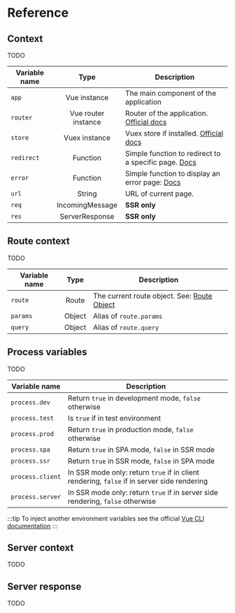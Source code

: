 # Reference

## Context

TODO

| Variable name |        Type         | Description                                                                              |
| ------------- | :-----------------: | ---------------------------------------------------------------------------------------- |
| `app`         |    Vue instance     | The main component of the application                                                    |
| `router`      | Vue router instance | Router of the application. [Official docs](https://router.vuejs.org/api)                 |
| `store`       |    Vuex instance    | Vuex store if installed. [Official docs](https://vuex.vuejs.org/api)                     |
| `redirect`    |      Function       | Simple function to redirect to a specific page. [Docs](/reference/helpers.html#redirect) |
| `error`       |      Function       | Simple function to display an error page: [Docs](/reference/helpers.html#throw-an-error) |
| `url`         |       String        | URL of current page.                                                                     |
| `req`         |   IncomingMessage   | **SSR only**                                                                             |
| `res`         |   ServerResponse    | **SSR only**                                                                             |

## Route context

TODO

| Variable name |  Type  | Description                                                                                      |
| ------------- | :----: | ------------------------------------------------------------------------------------------------ |
| `route`       | Route  | The current route object. See: [Route Object](https://router.vuejs.org/en/api/route-object.html) |
| `params`      | Object | Alias of `route.params`                                                                          |
| `query`       | Object | Alias of `route.query`                                                                           |

## Process variables

TODO

| Variable name    | Description                                                                                 |
| ---------------- | ------------------------------------------------------------------------------------------- |
| `process.dev`    | Return `true` in development mode, `false` otherwise                                        |
| `process.test`   | Is `true` if in test environment                                                            |
| `process.prod`   | Return `true` in production mode, `false` otherwise                                         |
| `process.spa`    | Return `true` in SPA mode, `false` in SSR mode                                              |
| `process.ssr`    | Return `true` in SSR mode, `false` in SPA mode                                              |
| `process.client` | In SSR mode only: return `true` if in client rendering, `false` if in server side rendering |
| `process.server` | In SSR mode only: return `true` if in server side rendering, `false` otherwise              |

:::tip
To inject another environment variables see the official [Vue CLI documentation](https://cli.vuejs.org/guide/mode-and-env.html)
:::

## Server context

TODO

## Server response

TODO
